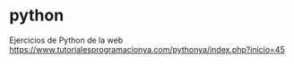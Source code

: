 # python
Ejercicios de Python de la web
https://www.tutorialesprogramacionya.com/pythonya/index.php?inicio=45



